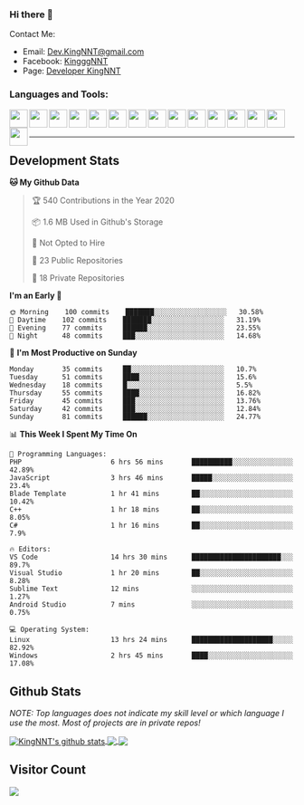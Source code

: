 ### Hi there 👋
Contact Me:
- Email: Dev.KingNNT@gmail.com
- Facebook: [KingggNNT](https://www.facebook.com/KingggNNT)
- Page: [Developer KingNNT](https://www.facebook.com/Dev.KingNNT)

### Languages and Tools:
<img align='left' height="32" width="32" src="https://cdn.jsdelivr.net/npm/simple-icons@v3/icons/visualstudio.svg" />
<img align='left' height="32" width="32" src="https://cdn.jsdelivr.net/npm/simple-icons@v3/icons/sublimetext.svg" />
<img align='left' height="32" width="32" src="https://cdn.jsdelivr.net/npm/simple-icons@v3/icons/visualstudiocode.svg" />
<img align='left' height="32" width="32" src="https://cdn.jsdelivr.net/npm/simple-icons@v3/icons/jetbrains.svg" />

<img align='left' height="32" width="32" src="https://cdn.jsdelivr.net/npm/simple-icons@v3/icons/html5.svg" />
<img align='left' height="32" width="32" src="https://cdn.jsdelivr.net/npm/simple-icons@v3/icons/css3.svg" />
<img align='left' height="32" width="32" src="https://cdn.jsdelivr.net/npm/simple-icons@3.5.0/icons/bootstrap.svg" />

<img align='left' height="32" width="32" src="https://cdn.jsdelivr.net/npm/simple-icons@v3/icons/javascript.svg" />

<img align='left' height="32" width="32" src="https://cdn.jsdelivr.net/npm/simple-icons@v3/icons/php.svg" />
<img align='left' height="32" width="32" src="https://cdn.jsdelivr.net/npm/simple-icons@v3/icons/laravel.svg" />
<img align='left' height="32" width="32" src="https://cdn.jsdelivr.net/npm/simple-icons@3.5.0/icons/java.svg" />

<img align='left' height="32" width="32" src="https://cdn.jsdelivr.net/npm/simple-icons@v3/icons/mysql.svg" />
<img align='left' height="32" width="32" src="https://cdn.jsdelivr.net/npm/simple-icons@3.5.0/icons/microsoftsqlserver.svg" />
<img align='left' height="32" width="32" src="https://cdn.jsdelivr.net/npm/simple-icons@v3/icons/mongodb.svg" />
<img align='left' height="32" width="32" src="https://cdn.jsdelivr.net/npm/simple-icons@v3/icons/sqlite.svg" />


<br>
<br>

---

## Development Stats
<!--START_SECTION:waka-->
**🐱 My Github Data** 

> 🏆 540 Contributions in the Year 2020
 > 
> 📦 1.6 MB Used in Github's Storage 
 > 
> 🚫 Not Opted to Hire
 > 
> 📜 23 Public Repositories
 > 
> 🔑 18 Private Repositories 

**I'm an Early 🐤** 

```text
🌞 Morning    100 commits    ███████░░░░░░░░░░░░░░░░░░   30.58% 
🌆 Daytime    102 commits    ███████░░░░░░░░░░░░░░░░░░   31.19% 
🌃 Evening    77 commits     ██████░░░░░░░░░░░░░░░░░░░   23.55% 
🌙 Night      48 commits     ███░░░░░░░░░░░░░░░░░░░░░░   14.68%

```
📅 **I'm Most Productive on Sunday** 

```text
Monday       35 commits     ██░░░░░░░░░░░░░░░░░░░░░░░   10.7% 
Tuesday      51 commits     ████░░░░░░░░░░░░░░░░░░░░░   15.6% 
Wednesday    18 commits     █░░░░░░░░░░░░░░░░░░░░░░░░   5.5% 
Thursday     55 commits     ████░░░░░░░░░░░░░░░░░░░░░   16.82% 
Friday       45 commits     ███░░░░░░░░░░░░░░░░░░░░░░   13.76% 
Saturday     42 commits     ███░░░░░░░░░░░░░░░░░░░░░░   12.84% 
Sunday       81 commits     ██████░░░░░░░░░░░░░░░░░░░   24.77%

```


📊 **This Week I Spent My Time On** 

```text
💬 Programming Languages: 
PHP                      6 hrs 56 mins       ██████████░░░░░░░░░░░░░░░   42.89% 
JavaScript               3 hrs 46 mins       █████░░░░░░░░░░░░░░░░░░░░   23.4% 
Blade Template           1 hr 41 mins        ██░░░░░░░░░░░░░░░░░░░░░░░   10.42% 
C++                      1 hr 18 mins        ██░░░░░░░░░░░░░░░░░░░░░░░   8.05% 
C#                       1 hr 16 mins        ██░░░░░░░░░░░░░░░░░░░░░░░   7.9%

🔥 Editors: 
VS Code                  14 hrs 30 mins      ██████████████████████░░░   89.7% 
Visual Studio            1 hr 20 mins        ██░░░░░░░░░░░░░░░░░░░░░░░   8.28% 
Sublime Text             12 mins             ░░░░░░░░░░░░░░░░░░░░░░░░░   1.27% 
Android Studio           7 mins              ░░░░░░░░░░░░░░░░░░░░░░░░░   0.75%

💻 Operating System: 
Linux                    13 hrs 24 mins      ████████████████████░░░░░   82.92% 
Windows                  2 hrs 45 mins       ████░░░░░░░░░░░░░░░░░░░░░   17.08%

```


<!--END_SECTION:waka-->


## Github Stats

*NOTE: Top languages does not indicate my skill level or which language I use the most. Most of projects are in private repos!*

<a href="https://github.com/KingNNT">
  <img align="center" src="https://github-readme-stats.vercel.app/api?username=KingNNT&show_icons=true&theme=gruvbox&count_private=true" alt="KingNNT's github stats" />
</a>

<a href="https://github.com/KingNNT">
  <img align="center" src="https://github-readme-stats.vercel.app/api/top-langs/?username=KingNNT&layout=compact&theme=gruvbox" />
</a>

<a href="https://github.com/KingNNT">
  <img align="center" src="https://github-readme-stats.vercel.app/api/pin/?username=KingNNT&repo=MS-Tools&theme=gruvbox" />
</a>

## Visitor Count
<img src="https://profile-counter.glitch.me/KingNNT/count.svg" />
